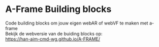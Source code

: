 # A-Frame Building blocks

Code building blocks om jouw eigen webAR of webVF te maken met a-frame<br>
Bekijk de webversie van de buiding blocks op:<br>
<a href="https://han-aim-cmd-wg.github.io/A-FRAME/">https://han-aim-cmd-wg.github.io/A-FRAME/ </a>

